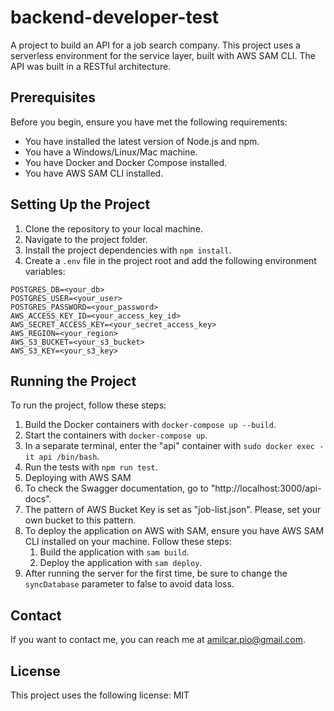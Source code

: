 # backend-developer-test

A project to build an API for a job search company. This project uses a serverless environment for the service layer, built with AWS SAM CLI. The API was built in a RESTful architecture.

## Prerequisites

Before you begin, ensure you have met the following requirements:

- You have installed the latest version of Node.js and npm.
- You have a Windows/Linux/Mac machine.
- You have Docker and Docker Compose installed.
- You have AWS SAM CLI installed.

## Setting Up the Project

1. Clone the repository to your local machine.
2. Navigate to the project folder.
3. Install the project dependencies with `npm install`.
4. Create a `.env` file in the project root and add the following environment variables:

```
POSTGRES_DB=<your_db>
POSTGRES_USER=<your_user>
POSTGRES_PASSWORD=<your_password>
AWS_ACCESS_KEY_ID=<your_access_key_id>
AWS_SECRET_ACCESS_KEY=<your_secret_access_key>
AWS_REGION=<your_region>
AWS_S3_BUCKET=<your_s3_bucket>
AWS_S3_KEY=<your_s3_key>
```

## Running the Project
To run the project, follow these steps:

1. Build the Docker containers with `docker-compose up --build`.
2. Start the containers with `docker-compose up`.
3. In a separate terminal, enter the "api" container with `sudo docker exec -it api /bin/bash`.
4. Run the tests with `npm run test`.
5. Deploying with AWS SAM
6. To check the Swagger documentation, go to "http://localhost:3000/api-docs".
7. The pattern of AWS Bucket Key is set as "job-list.json". Please, set your own bucket to this pattern.
8. To deploy the application on AWS with SAM, ensure you have AWS SAM CLI installed on your machine. Follow these steps:
   1. Build the application with `sam build`.
   2. Deploy the application with `sam deploy`.
9. After running the server for the first time, be sure to change the `syncDatabase` parameter to false to avoid data loss.

## Contact
If you want to contact me, you can reach me at amilcar.pio@gmail.com.

## License
This project uses the following license: MIT

